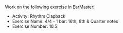 Work on the following exercise in EarMaster:
- Activity: Rhythm Clapback
- Exercise Name: 4/4 - 1 bar: 16th, 8th & Quarter notes
- Exercise Number: 10.5
